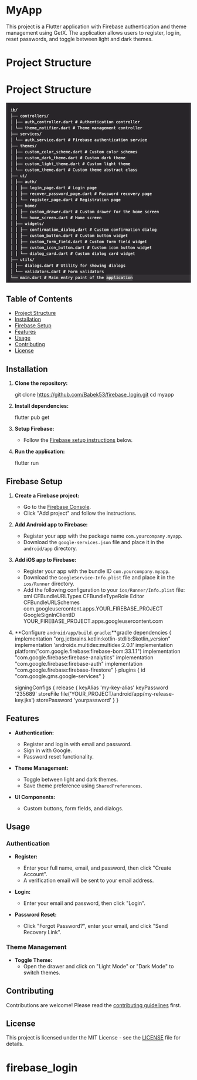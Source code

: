 # MyApp

This project is a Flutter application with Firebase authentication and theme management using GetX. The application allows users to register, log in, reset passwords, and toggle between light and dark themes.
# Project Structure


# Project Structure

![Project Structure](./images/project_structure.png)


## Table of Contents
- [Project Structure](#project-structure)
- [Installation](#installation)
- [Firebase Setup](#firebase-setup)
- [Features](#features)
- [Usage](#usage)
- [Contributing](#contributing)
- [License](#license)

## Installation

1. **Clone the repository:**

    git clone https://github.com/Babek53/firebase_login.git
    cd myapp

2. **Install dependencies:**

    flutter pub get

3. **Setup Firebase:**
    - Follow the [Firebase setup instructions](#firebase-setup) below.

4. **Run the application:**

    flutter run

## Firebase Setup

1. **Create a Firebase project:**
    - Go to the [Firebase Console](https://console.firebase.google.com/).
    - Click "Add project" and follow the instructions.

2. **Add Android app to Firebase:**
    - Register your app with the package name `com.yourcompany.myapp`.
    - Download the `google-services.json` file and place it in the `android/app` directory.

3. **Add iOS app to Firebase:**
    - Register your app with the bundle ID `com.yourcompany.myapp`.
    - Download the `GoogleService-Info.plist` file and place it in the `ios/Runner` directory.
    - Add the following configuration to your `ios/Runner/Info.plist` file:
xml
        <!-- Google Sign-In -->
        <key>CFBundleURLTypes</key>
        <array>
            <dict>
                <key>CFBundleTypeRole</key>
                <string>Editor</string>
                <key>CFBundleURLSchemes</key>
                <array>
                    <string>com.googleusercontent.apps.YOUR_FIREBASE_PROJECT</string>
                </array>
            </dict>
        </array>
        <key>GoogleSignInClientID</key>
        <string>YOUR_FIREBASE_PROJECT.apps.googleusercontent.com</string>


4. **Configure `android/app/build.gradle`:**gradle
    dependencies {
        implementation "org.jetbrains.kotlin:kotlin-stdlib:$kotlin_version"
        implementation 'androidx.multidex:multidex:2.0.1'
        implementation platform("com.google.firebase:firebase-bom:33.1.1")
        implementation "com.google.firebase:firebase-analytics"
        implementation "com.google.firebase:firebase-auth"
        implementation "com.google.firebase:firebase-firestore"
    }
    plugins {
        id "com.google.gms.google-services"
    }

    signingConfigs {
        release {
            keyAlias 'my-key-alias'
            keyPassword '235689'
            storeFile file('YOUR_PROJECT/android/app/my-release-key.jks')
            storePassword 'yourpassword'
        }
    }




## Features

- **Authentication:**
  - Register and log in with email and password.
  - Sign in with Google.
  - Password reset functionality.

- **Theme Management:**
  - Toggle between light and dark themes.
  - Save theme preference using `SharedPreferences`.

- **UI Components:**
  - Custom buttons, form fields, and dialogs.

## Usage

### Authentication

- **Register:**
  - Enter your full name, email, and password, then click "Create Account".
  - A verification email will be sent to your email address.

- **Login:**
  - Enter your email and password, then click "Login".

- **Password Reset:**
  - Click "Forgot Password?", enter your email, and click "Send Recovery Link".

### Theme Management

- **Toggle Theme:**
  - Open the drawer and click on "Light Mode" or "Dark Mode" to switch themes.

## Contributing

Contributions are welcome! Please read the [contributing guidelines](CONTRIBUTING.md) first.

## License

This project is licensed under the MIT License - see the [LICENSE](LICENSE) file for details.
# firebase_login
